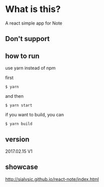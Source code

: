 # What is this?
A react simple app for Note

## Don't support 

## how to run

use yarn instead of npm

first
```
$ yarn
```

and then

```
$ yarn start
```

if you want to build, you can 
```
$ yarn build
```

## version
2017.02.15 V1

## showcase

http://sialvsic.github.io/react-note/index.html
